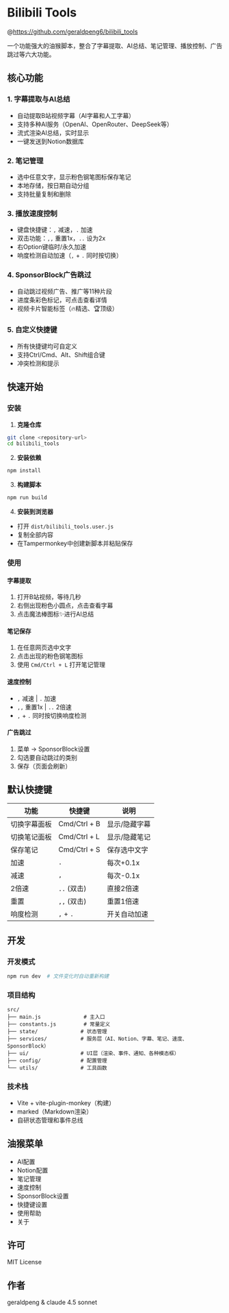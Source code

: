 # Bilibili Tools

@https://github.com/geraldpeng6/bilibili_tools

一个功能强大的油猴脚本，整合了字幕提取、AI总结、笔记管理、播放控制、广告跳过等六大功能。

## 核心功能

### 1. 字幕提取与AI总结
- 自动提取B站视频字幕（AI字幕和人工字幕）
- 支持多种AI服务（OpenAI、OpenRouter、DeepSeek等）
- 流式渲染AI总结，实时显示
- 一键发送到Notion数据库

### 2. 笔记管理
- 选中任意文字，显示粉色钢笔图标保存笔记
- 本地存储，按日期自动分组
- 支持批量复制和删除

### 3. 播放速度控制
- 键盘快捷键：`,` 减速，`.` 加速
- 双击功能：`,,` 重置1x，`..` 设为2x
- 右Option键临时/永久加速
- 响度检测自动加速（`,` + `.` 同时按切换）

### 4. SponsorBlock广告跳过
- 自动跳过视频广告、推广等11种片段
- 进度条彩色标记，可点击查看详情
- 视频卡片智能标签（🔥精选、🏆顶级）

### 5. 自定义快捷键
- 所有快捷键均可自定义
- 支持Ctrl/Cmd、Alt、Shift组合键
- 冲突检测和提示

## 快速开始

### 安装

1. **克隆仓库**
```bash
git clone <repository-url>
cd bilibili_tools
```

2. **安装依赖**
```bash
npm install
```

3. **构建脚本**
```bash
npm run build
```

4. **安装到浏览器**
- 打开 `dist/bilibili_tools.user.js`
- 复制全部内容
- 在Tampermonkey中创建新脚本并粘贴保存

### 使用

#### 字幕提取
1. 打开B站视频，等待几秒
2. 右侧出现粉色小圆点，点击查看字幕
3. 点击魔法棒图标✨进行AI总结

#### 笔记保存
1. 在任意网页选中文字
2. 点击出现的粉色钢笔图标
3. 使用 `Cmd/Ctrl + L` 打开笔记管理

#### 速度控制
- `,` 减速 | `.` 加速
- `,,` 重置1x | `..` 2倍速
- `,` + `.` 同时按切换响度检测

#### 广告跳过
1. 菜单 → SponsorBlock设置
2. 勾选要自动跳过的类别
3. 保存（页面会刷新）

## 默认快捷键

| 功能 | 快捷键 | 说明 |
|------|--------|------|
| 切换字幕面板 | Cmd/Ctrl + B | 显示/隐藏字幕 |
| 切换笔记面板 | Cmd/Ctrl + L | 显示/隐藏笔记 |
| 保存笔记 | Cmd/Ctrl + S | 保存选中文字 |
| 加速 | `.` | 每次+0.1x |
| 减速 | `,` | 每次-0.1x |
| 2倍速 | `..` (双击) | 直接2倍速 |
| 重置 | `,,` (双击) | 重置1倍速 |
| 响度检测 | `,` + `.` | 开关自动加速 |

## 开发

### 开发模式
```bash
npm run dev  # 文件变化时自动重新构建
```

### 项目结构
```
src/
├── main.js              # 主入口
├── constants.js         # 常量定义
├── state/              # 状态管理
├── services/           # 服务层（AI、Notion、字幕、笔记、速度、SponsorBlock）
├── ui/                 # UI层（渲染、事件、通知、各种模态框）
├── config/             # 配置管理
└── utils/              # 工具函数
```

### 技术栈
- Vite + vite-plugin-monkey（构建）
- marked（Markdown渲染）
- 自研状态管理和事件总线

## 油猴菜单

- AI配置
- Notion配置
- 笔记管理
- 速度控制
- SponsorBlock设置
- 快捷键设置
- 使用帮助
- 关于

## 许可

MIT License

## 作者

geraldpeng & claude 4.5 sonnet

